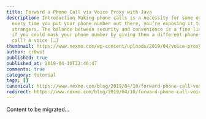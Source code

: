 ```yaml
---
title: Forward a Phone Call via Voice Proxy with Java
description: Introduction Making phone calls is a necessity for some of us. But
  every time you put your phone number out there, you’re exposing it to
  strangers. The balance between security and convenience is a fine line. What
  if you could mask your phone number by giving them a different phone number to
  call? A voice […]
thumbnail: https://www.nexmo.com/wp-content/uploads/2019/04/voice-proxy-java-feature.png
author: cr0wst
published: true
published_at: 2019-04-10T22:46:47
comments: true
category: tutorial
tags: []
canonical: https://www.nexmo.com/blog/2019/04/10/forward-phone-call-voice-proxy-java-dr
redirect: https://www.nexmo.com/blog/2019/04/10/forward-phone-call-voice-proxy-java-dr
---
```

Content to be migrated...